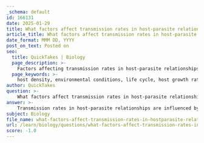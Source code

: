 ```yaml
---
_schema: default
id: 166131
date: 2025-01-29
title: What factors affect transmission rates in host-parasite relationships?
article_title: What factors affect transmission rates in host-parasite relationships?
date_format: MMM DD, YYYY
post_on_text: Posted on
seo:
  title: QuickTakes | Biology
  page_description: >-
    Factors affecting transmission rates in host-parasite relationships include host density, environmental conditions, parasite life cycles, host growth rates, and more, crucial for disease management and understanding ecosystem dynamics.
  page_keywords: >-
    host density, environmental conditions, life cycle, host growth rate, parasite load, conversion rate, transregulation mechanism, behavioral patterns, habitat complexity
author: QuickTakes
question: >-
    What factors affect transmission rates in host-parasite relationships?
answer: >-
    Transmission rates in host-parasite relationships are influenced by a variety of factors that can be broadly categorized into biological, environmental, and ecological variables. Here are the key factors affecting these transmission rates:\n\n1. **Host Density**: Higher host density typically increases the likelihood of contact between hosts and parasites, facilitating the spread of the parasite. In densely populated areas, the chances of transmission events are significantly elevated.\n\n2. **Environmental Conditions**: Various abiotic factors such as temperature, humidity, and precipitation can affect both the survival of parasites outside the host and the behavior of hosts. For instance, certain parasites may thrive in specific temperature ranges, which can influence their transmission rates. Additionally, moisture levels can affect the viability of parasites in the environment.\n\n3. **Life Cycle of the Parasite**: The specific life cycle stages of a parasite can determine how and when it can infect hosts. For example, some parasites may have free-living stages that require specific environmental conditions to survive and infect new hosts.\n\n4. **Host Growth Rate ($r$)**: The per capita growth rate of the host population can influence transmission rates. A higher growth rate can lead to an increased availability of hosts for the parasite, enhancing the potential for transmission.\n\n5. **Parasite Load ($\alpha$)**: The number of parasites per host can impact the severity of the infection and the likelihood of transmission. A higher parasite load may lead to more infectious hosts, thereby increasing transmission rates.\n\n6. **Conversion Rate ($c$)**: This refers to how effectively hosts are converted into new parasites. A higher conversion rate can lead to rapid increases in parasite populations, which can further influence transmission dynamics.\n\n7. **Transregulation Mechanism**: Recent research suggests that host hormones can regulate important processes in parasites, such as growth and reproduction. This interaction can enhance the parasite's success in exploiting the host, potentially increasing transmission rates.\n\n8. **Behavioral Patterns of Hosts**: The feeding, movement, and defecation patterns of hosts can determine how parasites are encountered and transmitted. Changes in host behavior due to environmental stressors can also affect transmission dynamics.\n\n9. **Habitat Complexity**: The structure of the habitat can influence both host and parasite interactions. More complex habitats may provide refuges for hosts or alter the movement patterns of both hosts and parasites, affecting transmission rates.\n\nUnderstanding these factors is crucial for managing diseases and controlling parasite outbreaks, as they can lead to significant impacts on host populations and ecosystem dynamics.
subject: Biology
file_name: what-factors-affect-transmission-rates-in-hostparasite-relationships.md
url: /learn/biology/questions/what-factors-affect-transmission-rates-in-hostparasite-relationships
score: -1.0
---
```


&nbsp;